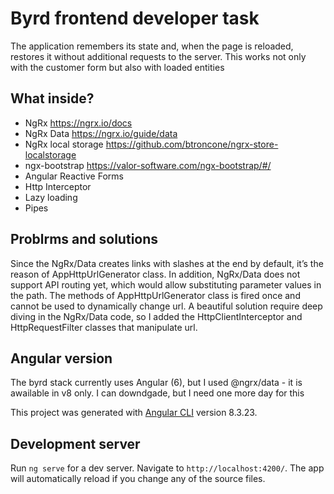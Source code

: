 # Byrd frontend developer task

The application remembers its state and, when the page is reloaded, restores it without additional requests to the server. This works not only with the customer form but also with loaded entities

## What inside?
* NgRx https://ngrx.io/docs
* NgRx Data https://ngrx.io/guide/data  
* NgRx local storage https://github.com/btroncone/ngrx-store-localstorage
* ngx-bootstrap https://valor-software.com/ngx-bootstrap/#/
* Angular Reactive Forms
* Http Interceptor
* Lazy loading
* Pipes

## Problrms and solutions

Since the NgRx/Data creates links with slashes at the end by default, it’s the reason of AppHttpUrlGenerator class. In addition, NgRx/Data does not support API routing yet, which would allow substituting parameter values in the path. The methods of AppHttpUrlGenerator class is fired once and cannot be used to dynamically change url. A beautiful solution require deep diving in the NgRx/Data code, so I added the HttpClientInterceptor and HttpRequestFilter classes that manipulate url.

## Angular version

The byrd stack currently uses Angular (6), but I used @ngrx/data - it is awailable in v8 only. I can downdgade, but I need one more day for this

This project was generated with [Angular CLI](https://github.com/angular/angular-cli) version  8.3.23.

## Development server

Run `ng serve` for a dev server. Navigate to `http://localhost:4200/`. The app will automatically reload if you change any of the source files.



